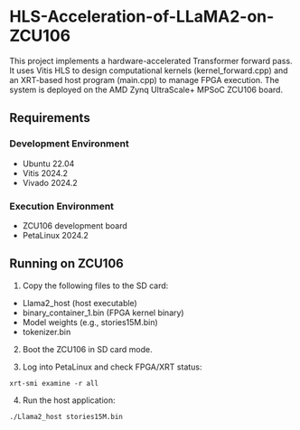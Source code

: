 # HLS-Acceleration-of-LLaMA2-on-ZCU106

This project implements a hardware-accelerated Transformer forward pass.
It uses Vitis HLS to design computational kernels (kernel_forward.cpp) and an XRT-based host program (main.cpp) to manage FPGA execution. The system is deployed on the AMD Zynq UltraScale+ MPSoC ZCU106 board.

## Requirements

### Development Environment

- Ubuntu 22.04
- Vitis 2024.2
- Vivado 2024.2

### Execution Environment

- ZCU106 development board
- PetaLinux 2024.2

## Running on ZCU106

1. Copy the following files to the SD card:

- Llama2_host (host executable)
- binary_container_1.bin (FPGA kernel binary)
- Model weights (e.g., stories15M.bin)
- tokenizer.bin

2. Boot the ZCU106 in SD card mode.

3. Log into PetaLinux and check FPGA/XRT status:
```
xrt-smi examine -r all
```

4. Run the host application:

```
./Llama2_host stories15M.bin
```
